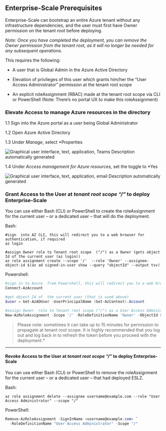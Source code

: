 ## Enterprise-Scale Prerequisites

Enterprise-Scale can bootstrap an entire Azure tenant without any infrastructure dependencies, and the user must first have Owner permission on the tenant *root* before deploying.

*Note: Once you have completed the deployment, you can remove the Owner permission from the tenant root, as it will no longer be needed for any subsequent operations.*

This requires the following:

- A user that is Global Admin in the Azure Active Directory

- Elevation of privileges of this user which grants him/her the “User Access Administrator” permission at the tenant root scope

- An explicit roleAssignment (RBAC) made at the tenant root scope via CLI or PowerShell (Note: There’s no portal UX to make this roleAssignment)

### [](https://github.com/Azure/Enterprise-Scale/wiki/Deploying-Enterprise-Scale-Pre-requisites#elevate-access-to-manage-azure-resources-in-the-directory)Elevate Access to manage Azure resources in the directory

1.1 Sign into the Azure portal as a user being Global Administrator

1.2 Open Azure Active Directory

1.3 Under *Manage*, select *Properties

![Graphical user interface, text, application, Teams  Description automatically generated](https://github.com/Azure/Enterprise-Scale/wiki/media/clip_image006.jpg)

1.4 Under *Access management for Azure resources,* set the toggle to *Yes

![Graphical user interface, text, application, email  Description automatically generated](https://github.com/Azure/Enterprise-Scale/wiki/media/clip_image008.jpg)

### Grant Access to the User at *tenant root scope “/”* to deploy Enterprise-Scale

You can use either Bash (CLI) or PowerShell to create the roleAssignment for the current user – or a dedicated user – that will do the deployment.

Bash:

```shell
#sign  into AZ CLI, this will redirect you to a web browser for authentication, if required
az login

#assign Owner role to Tenant root scope  ("/") as a Owner (gets object Id of the current user (az login))
az role assignment create --scope '/'  --role 'Owner' --assignee-object-id $(az ad signed-in-user show --query "objectId" --output tsv)
```

Powershell:

```powershell
#sign in to Azure  from Powershell, this will redirect you to a web browser for authentication, if required
Connect-AzAccount

#get object Id of  the current user (that is used above)
$user = Get-AzADUser -UserPrincipalName (Get-AzContext).Account

#assign Owner  role to Tenant root scope ("/") as a User Access Administrator
New-AzRoleAssignment -Scope '/' -RoleDefinitionName 'Owner' -ObjectId $user.Id
```

> Please note: sometimes it can take up to 15 minutes for permission to propagate at tenant root scope. It is highly recommended that you log out and log back in to refresh the token before you proceed with the deployment.*

---

#### Revoke Access to the User at *tenant root scope “/”* to deploy Enterprise-Scale

You can use either Bash (CLI) or PowerShell to remove the roleAssignment for the current user – or a dedicated user – that had deployed ESLZ.

Bash:

```shell
az role assignment delete --assignee username@example.com --role "User Access Administrator" --scope "/"
```

PowerShell:

```powershell
Remove-AzRoleAssignment -SignInName <username@example.com> `
  -RoleDefinitionName "User Access Administrator" -Scope "/"
```


